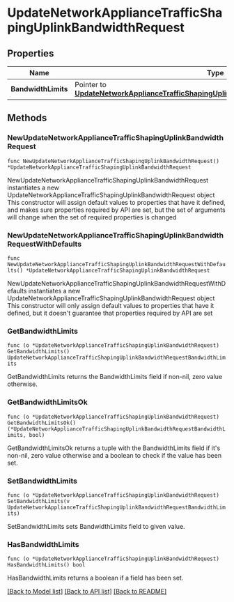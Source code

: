 # UpdateNetworkApplianceTrafficShapingUplinkBandwidthRequest

## Properties

Name | Type | Description | Notes
------------ | ------------- | ------------- | -------------
**BandwidthLimits** | Pointer to [**UpdateNetworkApplianceTrafficShapingUplinkBandwidthRequestBandwidthLimits**](UpdateNetworkApplianceTrafficShapingUplinkBandwidthRequestBandwidthLimits.md) |  | [optional] 

## Methods

### NewUpdateNetworkApplianceTrafficShapingUplinkBandwidthRequest

`func NewUpdateNetworkApplianceTrafficShapingUplinkBandwidthRequest() *UpdateNetworkApplianceTrafficShapingUplinkBandwidthRequest`

NewUpdateNetworkApplianceTrafficShapingUplinkBandwidthRequest instantiates a new UpdateNetworkApplianceTrafficShapingUplinkBandwidthRequest object
This constructor will assign default values to properties that have it defined,
and makes sure properties required by API are set, but the set of arguments
will change when the set of required properties is changed

### NewUpdateNetworkApplianceTrafficShapingUplinkBandwidthRequestWithDefaults

`func NewUpdateNetworkApplianceTrafficShapingUplinkBandwidthRequestWithDefaults() *UpdateNetworkApplianceTrafficShapingUplinkBandwidthRequest`

NewUpdateNetworkApplianceTrafficShapingUplinkBandwidthRequestWithDefaults instantiates a new UpdateNetworkApplianceTrafficShapingUplinkBandwidthRequest object
This constructor will only assign default values to properties that have it defined,
but it doesn't guarantee that properties required by API are set

### GetBandwidthLimits

`func (o *UpdateNetworkApplianceTrafficShapingUplinkBandwidthRequest) GetBandwidthLimits() UpdateNetworkApplianceTrafficShapingUplinkBandwidthRequestBandwidthLimits`

GetBandwidthLimits returns the BandwidthLimits field if non-nil, zero value otherwise.

### GetBandwidthLimitsOk

`func (o *UpdateNetworkApplianceTrafficShapingUplinkBandwidthRequest) GetBandwidthLimitsOk() (*UpdateNetworkApplianceTrafficShapingUplinkBandwidthRequestBandwidthLimits, bool)`

GetBandwidthLimitsOk returns a tuple with the BandwidthLimits field if it's non-nil, zero value otherwise
and a boolean to check if the value has been set.

### SetBandwidthLimits

`func (o *UpdateNetworkApplianceTrafficShapingUplinkBandwidthRequest) SetBandwidthLimits(v UpdateNetworkApplianceTrafficShapingUplinkBandwidthRequestBandwidthLimits)`

SetBandwidthLimits sets BandwidthLimits field to given value.

### HasBandwidthLimits

`func (o *UpdateNetworkApplianceTrafficShapingUplinkBandwidthRequest) HasBandwidthLimits() bool`

HasBandwidthLimits returns a boolean if a field has been set.


[[Back to Model list]](../README.md#documentation-for-models) [[Back to API list]](../README.md#documentation-for-api-endpoints) [[Back to README]](../README.md)


